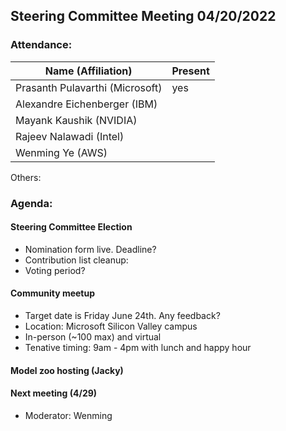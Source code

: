 ## Steering Committee Meeting 04/20/2022

### Attendance:

| Name (Affiliation)              | Present  |
| ------------------------------- | -------- |
| Prasanth Pulavarthi (Microsoft) | yes      |
| Alexandre Eichenberger (IBM)    |      |
| Mayank Kaushik (NVIDIA)         |      |
| Rajeev Nalawadi (Intel)         |      |
| Wenming Ye (AWS)                |      |

Others: 

### Agenda:
  #### Steering Committee Election
  - Nomination form live. Deadline? 
  - Contribution list cleanup: 
  - Voting period?
  
  #### Community meetup 
  - Target date is Friday June 24th. Any feedback?
  - Location: Microsoft Silicon Valley campus
  - In-person (~100 max) and virtual
  - Tenative timing: 9am - 4pm with lunch and happy hour

  #### Model zoo hosting (Jacky)
  
  #### Next meeting (4/29)
  - Moderator: Wenming

  
